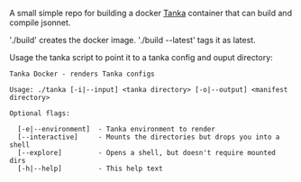 A small simple repo for building a docker [Tanka](https://tanka.dev/) container that can build and compile jsonnet. 

'./build' creates the docker image. './build --latest' tags it as latest. 

Usage the tanka script to point it to a tanka config and ouput directory: 

```
Tanka Docker - renders Tanka configs

Usage: ./tanka [-i|--input] <tanka directory> [-o|--output] <manifest directory>

Optional flags:

  [-e|--environment]  - Tanka environment to render
  [--interactive]     - Mounts the directories but drops you into a shell
  [--explore]         - Opens a shell, but doesn't require mounted dirs
  [-h|--help]         - This help text



```

